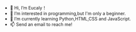 - 👋 Hi, I’m Eucaly！
- 👀 I’m interested in programming,but I'm only a beginner.
- 🌱 I’m currently learning Python,HTML,CSS and JavaScript.
- 📫 Send an email to reach me!
